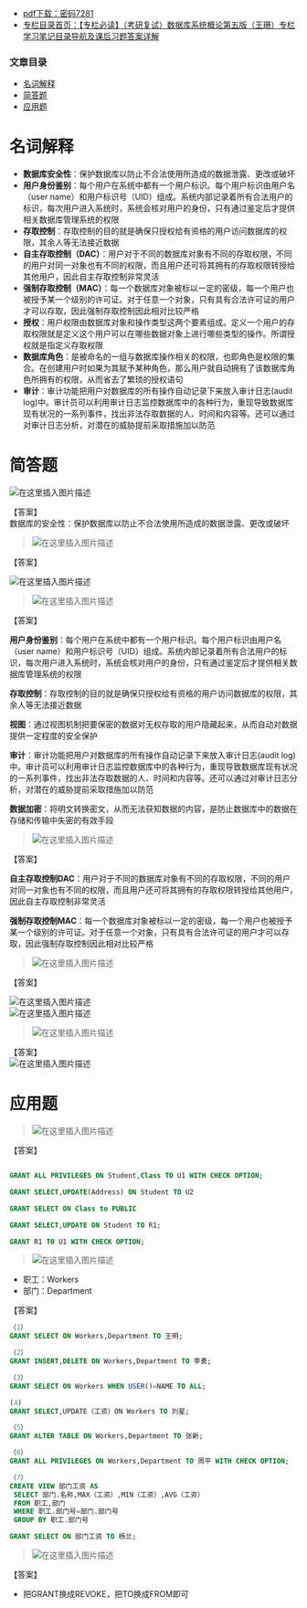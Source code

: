  

- [pdf下载：密码7281](https://url18.ctfile.com/f/22722418-803434693-77fa8b)
- [专栏目录首页：【专栏必读】（考研复试）数据库系统概论第五版（王珊）专栏学习笔记目录导航及课后习题答案详解](https://zhangxing-tech.blog.csdn.net/article/details/122771126)

### 文章目录

- [名词解释](#_5)
- [简答题](#_15)
- [应用题](#_82)

# 名词解释

- **数据库安全性**：保护数据库以防止不合法使用所造成的数据泄露、更改或破坏
- **用户身份鉴别**：每个用户在系统中都有一个用户标识。每个用户标识由用户名（user name）和用户标识号（UID）组成。系统内部记录着所有合法用户的标识，每次用户进入系统时，系统会核对用户的身份，只有通过鉴定后才提供相关数据库管理系统的权限
- **存取控制**：存取控制的目的就是确保只授权给有资格的用户访问数据库的权限，其余人等无法接近数据
- **自主存取控制（DAC）**：用户对于不同的数据库对象有不同的存取权限，不同的用户对同一对象也有不同的权限，而且用户还可将其拥有的存取权限转授给其他用户，因此自主存取控制非常灵活
- **强制存取控制（MAC）**：每一个数据库对象被标以一定的密级，每一个用户也被授予某一个级别的许可证。对于任意一个对象，只有具有合法许可证的用户才可以存取，因此强制存取控制因此相对比较严格
- **授权**：用户权限由数据库对象和操作类型这两个要素组成。定义一个用户的存取权限就是定义这个用户可以在哪些数据对象上进行哪些类型的操作。所谓授权就是指定义存取权限
- **数据库角色**：是被命名的一组与数据库操作相关的权限，也即角色是权限的集合。在创建用户时如果为其赋予某种角色，那么用户就自动拥有了该数据库角色所拥有的权限，从而省去了繁琐的授权语句
- **审计**：审计功能把用户对数据库的所有操作自动记录下来放入审计日志\(audit log\)中。审计员可以利用审计日志监控数据库中的各种行为，重现导致数据库现有状况的一系列事件，找出非法存取数据的人、时间和内容等。还可以通过对审计日志分析，对潜在的威胁提前采取措施加以防范

# 简答题

![在这里插入图片描述](https://ziquyun.com/main/csdn/img?url=https%3A%2F%2Fimg-blog.csdnimg.cn%2F2197e3407aee431f9e293addc573769d.png&rfUrl=https%3A%2F%2Fzhangxing-tech.blog.csdn.net%2Farticle%2Fdetails%2F122886751)

【答案】  
数据库的安全性：保护数据库以防止不合法使用所造成的数据泄露、更改或破坏

> ![在这里插入图片描述](https://ziquyun.com/main/csdn/img?url=https%3A%2F%2Fimg-blog.csdnimg.cn%2Fbe6f5b5d654c457b8a8593351d08167c.png&rfUrl=https%3A%2F%2Fzhangxing-tech.blog.csdn.net%2Farticle%2Fdetails%2F122886751)

【答案】

![在这里插入图片描述](https://ziquyun.com/main/csdn/img?url=https%3A%2F%2Fimg-blog.csdnimg.cn%2F260badb0c6914d1ea98d841236b03c43.png%3Fx-oss-process%3Dimage%2Fwatermark%2Ctype_d3F5LXplbmhlaQ%2Cshadow_50%2Ctext_Q1NETiBA5b-r5LmQ5rGf5rmW%2Csize_20%2Ccolor_FFFFFF%2Ct_70%2Cg_se%2Cx_16&rfUrl=https%3A%2F%2Fzhangxing-tech.blog.csdn.net%2Farticle%2Fdetails%2F122886751)

> ![在这里插入图片描述](https://ziquyun.com/main/csdn/img?url=https%3A%2F%2Fimg-blog.csdnimg.cn%2Fccc7dccf962341aeb513825ab89614de.png&rfUrl=https%3A%2F%2Fzhangxing-tech.blog.csdn.net%2Farticle%2Fdetails%2F122886751)

【答案】

**用户身份鉴别**：每个用户在系统中都有一个用户标识。每个用户标识由用户名（user name）和用户标识号（UID）组成。系统内部记录着所有合法用户的标识，每次用户进入系统时，系统会核对用户的身份，只有通过鉴定后才提供相关数据库管理系统的权限

**存取控制**：存取控制的目的就是确保只授权给有资格的用户访问数据库的权限，其余人等无法接近数据

**视图**：通过视图机制把要保密的数据对无权存取的用户隐藏起来，从而自动对数据提供一定程度的安全保护

**审计**：审计功能把用户对数据库的所有操作自动记录下来放入审计日志\(audit log\)中。审计员可以利用审计日志监控数据库中的各种行为，重现导致数据库现有状况的一系列事件，找出非法存取数据的人、时间和内容等。还可以通过对审计日志分析，对潜在的威胁提前采取措施加以防范

**数据加密**：将明文转换密文，从而无法获知数据的内容，是防止数据库中的数据在存储和传输中失密的有效手段

> ![在这里插入图片描述](https://ziquyun.com/main/csdn/img?url=https%3A%2F%2Fimg-blog.csdnimg.cn%2F93ea9d9cbbf64af983a7c0b20b11f5c6.png&rfUrl=https%3A%2F%2Fzhangxing-tech.blog.csdn.net%2Farticle%2Fdetails%2F122886751)

【答案】

**自主存取控制DAC**：用户对于不同的数据库对象有不同的存取权限，不同的用户对同一对象也有不同的权限，而且用户还可将其拥有的存取权限转授给其他用户，因此自主存取控制非常灵活

**强制存取控制MAC**：每一个数据库对象被标以一定的密级，每一个用户也被授予某一个级别的许可证。对于任意一个对象，只有具有合法许可证的用户才可以存取，因此强制存取控制因此相对比较严格

> ![在这里插入图片描述](https://ziquyun.com/main/csdn/img?url=https%3A%2F%2Fimg-blog.csdnimg.cn%2Fa0187c9c76a743279257fc4bcf837633.png&rfUrl=https%3A%2F%2Fzhangxing-tech.blog.csdn.net%2Farticle%2Fdetails%2F122886751)

【答案】

![在这里插入图片描述](https://ziquyun.com/main/csdn/img?url=https%3A%2F%2Fimg-blog.csdnimg.cn%2F1ed8050255464fac9fb51412a8922c68.png%3Fx-oss-process%3Dimage%2Fwatermark%2Ctype_d3F5LXplbmhlaQ%2Cshadow_50%2Ctext_Q1NETiBA5b-r5LmQ5rGf5rmW%2Csize_20%2Ccolor_FFFFFF%2Ct_70%2Cg_se%2Cx_16&rfUrl=https%3A%2F%2Fzhangxing-tech.blog.csdn.net%2Farticle%2Fdetails%2F122886751)  
![在这里插入图片描述](https://ziquyun.com/main/csdn/img?url=https%3A%2F%2Fimg-blog.csdnimg.cn%2F266d7cbc86c64ffba9acbdd15a667bef.png%3Fx-oss-process%3Dimage%2Fwatermark%2Ctype_d3F5LXplbmhlaQ%2Cshadow_50%2Ctext_Q1NETiBA5b-r5LmQ5rGf5rmW%2Csize_20%2Ccolor_FFFFFF%2Ct_70%2Cg_se%2Cx_16&rfUrl=https%3A%2F%2Fzhangxing-tech.blog.csdn.net%2Farticle%2Fdetails%2F122886751)

> ![在这里插入图片描述](https://ziquyun.com/main/csdn/img?url=https%3A%2F%2Fimg-blog.csdnimg.cn%2F5236dbdb8be64096aeae63d5bc48e8b4.png&rfUrl=https%3A%2F%2Fzhangxing-tech.blog.csdn.net%2Farticle%2Fdetails%2F122886751)

【答案】  
![在这里插入图片描述](https://ziquyun.com/main/csdn/img?url=https%3A%2F%2Fimg-blog.csdnimg.cn%2F184c771d736245a788086b4d977101fd.png%3Fx-oss-process%3Dimage%2Fwatermark%2Ctype_d3F5LXplbmhlaQ%2Cshadow_50%2Ctext_Q1NETiBA5b-r5LmQ5rGf5rmW%2Csize_20%2Ccolor_FFFFFF%2Ct_70%2Cg_se%2Cx_16&rfUrl=https%3A%2F%2Fzhangxing-tech.blog.csdn.net%2Farticle%2Fdetails%2F122886751)

# 应用题

> ![在这里插入图片描述](https://ziquyun.com/main/csdn/img?url=https%3A%2F%2Fimg-blog.csdnimg.cn%2Ff1a5064821df41a3a84ece637ef0c348.png%3Fx-oss-process%3Dimage%2Fwatermark%2Ctype_d3F5LXplbmhlaQ%2Cshadow_50%2Ctext_Q1NETiBA5b-r5LmQ5rGf5rmW%2Csize_20%2Ccolor_FFFFFF%2Ct_70%2Cg_se%2Cx_16&rfUrl=https%3A%2F%2Fzhangxing-tech.blog.csdn.net%2Farticle%2Fdetails%2F122886751)

【答案】

```sql

GRANT ALL PRIVILEGES ON Student,Class TO U1 WITH CHECK OPTION;

GRANT SELECT,UPDATE(Address) ON Student TO U2

GRANT SELECT ON Class to PUBLIC

GRANT SELECT,UPDATE ON Student TO R1;

GRANT R1 TO U1 WITH CHECK OPTION;

```

> ![在这里插入图片描述](https://ziquyun.com/main/csdn/img?url=https%3A%2F%2Fimg-blog.csdnimg.cn%2F494d032d45af4457b5fcf63ec199d515.png%3Fx-oss-process%3Dimage%2Fwatermark%2Ctype_d3F5LXplbmhlaQ%2Cshadow_50%2Ctext_Q1NETiBA5b-r5LmQ5rGf5rmW%2Csize_20%2Ccolor_FFFFFF%2Ct_70%2Cg_se%2Cx_16&rfUrl=https%3A%2F%2Fzhangxing-tech.blog.csdn.net%2Farticle%2Fdetails%2F122886751)

- 职工：Workers
- 部门：Department

【答案】

```sql
（1）
GRANT SELECT ON Workers,Department TO 王明;

（2）
GRANT INSERT,DELETE ON Workers,Department TO 李勇;

（3）
GRANT SELECT ON Workers WHEN USER()=NAME TO ALL;

(4)
GRANT SELECT,UPDATE（工资）ON Workers TO 刘星;

（5）
GRANT ALTER TABLE ON Workers,Department TO 张新;

（6）
GRANT ALL PRIVILEGES ON Workers,Department TO 周平 WITH CHECK OPTION;

（7）
CREATE VIEW 部门工资 AS
 SELECT 部门.名称,MAX（工资）,MIN（工资）,AVG（工资）
 FROM 职工,部门
 WHERE 职工.部门号=部门.部门号
 GROUP BY 职工.部门号

GRANT SELECT ON 部门工资 TO 杨兰;
```

> ![在这里插入图片描述](https://ziquyun.com/main/csdn/img?url=https%3A%2F%2Fimg-blog.csdnimg.cn%2F4e84572bde404540869d5de3319d139e.png&rfUrl=https%3A%2F%2Fzhangxing-tech.blog.csdn.net%2Farticle%2Fdetails%2F122886751)

【答案】

- 把GRANT换成REVOKE，把TO换成FROM即可